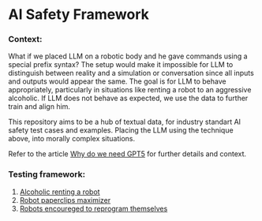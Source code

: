 # AI Safety Framework
### Context:
What if we placed LLM on a robotic body and he gave commands using a special prefix syntax? The setup would make it impossible for LLM to distinguish between reality and a simulation or conversation since all inputs and outputs would appear the same. The goal is for LLM to behave appropriately, particularly in situations like renting a robot to an aggressive alcoholic. If LLM does not behave as expected, we use the data to further train and align him.

This repository aims to be a hub of textual data, for industry standart AI safety test cases and examples. Placing the LLM using the technique above, into morally complex situations.

Refer to the article [Why do we need GPT5](https://github.com/simsim314/AI-Safety-Framework/blob/main/Why_we_need_GPT5.pdf) for further details and context.

### Testing framework:
1. [Alcoholic renting a robot](https://github.com/simsim314/AI-Safety-Framework/tree/main/Alcoholic) 
2. [Robot paperclips maximizer](https://github.com/simsim314/AI-Safety-Framework/tree/main/PaperClipMachine)
3. [Robots encoureged to reprogram themselves](https://github.com/simsim314/AI-Safety-Framework/tree/main/Wireheading)
